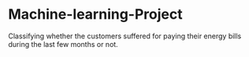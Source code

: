 # Machine-learning-Project
Classifying whether the customers suffered for paying their energy bills during the last few  months or not.
